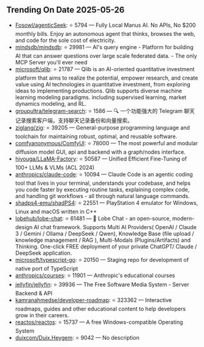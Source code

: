## Trending On Date 2025-05-26

- [Fosowl/agenticSeek](https://github.com/Fosowl/agenticSeek): ⭐ 5794 — Fully Local Manus AI. No APIs, No $200 monthly bills. Enjoy an autonomous agent that thinks, browses the web, and code for the sole cost of electricity.
- [mindsdb/mindsdb](https://github.com/mindsdb/mindsdb): ⭐ 29981 — AI's query engine - Platform for building AI that can answer questions over large scale federated data. - The only MCP Server you'll ever need
- [microsoft/qlib](https://github.com/microsoft/qlib): ⭐ 21787 — Qlib is an AI-oriented quantitative investment platform that aims to realize the potential, empower research, and create value using AI technologies in quantitative investment, from exploring ideas to implementing productions. Qlib supports diverse machine learning modeling paradigms. including supervised learning, market dynamics modeling, and RL.
- [groupultra/telegram-search](https://github.com/groupultra/telegram-search): ⭐ 1586 — 🔍 一个功能强大的 Telegram 聊天记录搜索客户端，支持聊天记录备份和向量搜索。
- [ziglang/zig](https://github.com/ziglang/zig): ⭐ 39205 — General-purpose programming language and toolchain for maintaining robust, optimal, and reusable software.
- [comfyanonymous/ComfyUI](https://github.com/comfyanonymous/ComfyUI): ⭐ 78000 — The most powerful and modular diffusion model GUI, api and backend with a graph/nodes interface.
- [hiyouga/LLaMA-Factory](https://github.com/hiyouga/LLaMA-Factory): ⭐ 50587 — Unified Efficient Fine-Tuning of 100+ LLMs & VLMs (ACL 2024)
- [anthropics/claude-code](https://github.com/anthropics/claude-code): ⭐ 10094 — Claude Code is an agentic coding tool that lives in your terminal, understands your codebase, and helps you code faster by executing routine tasks, explaining complex code, and handling git workflows - all through natural language commands.
- [shadps4-emu/shadPS4](https://github.com/shadps4-emu/shadPS4): ⭐ 22551 — PlayStation 4 emulator for Windows, Linux and macOS written in C++
- [lobehub/lobe-chat](https://github.com/lobehub/lobe-chat): ⭐ 61481 — 🤯 Lobe Chat - an open-source, modern-design AI chat framework. Supports Multi AI Providers( OpenAI / Claude 3 / Gemini / Ollama / DeepSeek / Qwen), Knowledge Base (file upload / knowledge management / RAG ), Multi-Modals (Plugins/Artifacts) and Thinking. One-click FREE deployment of your private ChatGPT/ Claude / DeepSeek application.
- [microsoft/typescript-go](https://github.com/microsoft/typescript-go): ⭐ 20150 — Staging repo for development of native port of TypeScript
- [anthropics/courses](https://github.com/anthropics/courses): ⭐ 11901 — Anthropic's educational courses
- [jellyfin/jellyfin](https://github.com/jellyfin/jellyfin): ⭐ 39936 — The Free Software Media System - Server Backend & API
- [kamranahmedse/developer-roadmap](https://github.com/kamranahmedse/developer-roadmap): ⭐ 323362 — Interactive roadmaps, guides and other educational content to help developers grow in their careers.
- [reactos/reactos](https://github.com/reactos/reactos): ⭐ 15737 — A free Windows-compatible Operating System
- [duixcom/Duix.Heygem](https://github.com/duixcom/Duix.Heygem): ⭐ 9042 — No description


